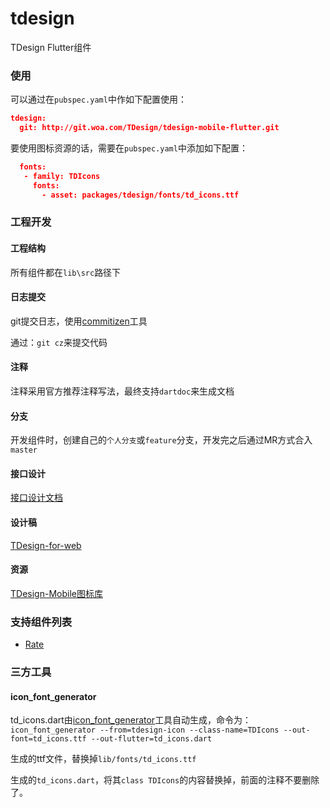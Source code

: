 # tdesign

TDesign Flutter组件

### 使用

可以通过在`pubspec.yaml`中作如下配置使用：

``` json
tdesign:
  git: http://git.woa.com/TDesign/tdesign-mobile-flutter.git
```

要使用图标资源的话，需要在`pubspec.yaml`中添加如下配置：

``` json
  fonts:
   - family: TDIcons
     fonts:
       - asset: packages/tdesign/fonts/td_icons.ttf
```

### 工程开发

#### 工程结构

所有组件都在`lib\src`路径下



#### 日志提交

git提交日志，使用[commitizen](https://github.com/commitizen/cz-cli)工具

通过：`git cz`来提交代码


#### 注释

注释采用官方推荐注释写法，最终支持`dartdoc`来生成文档


#### 分支

开发组件时，创建自己的`个人分支`或`feature`分支，开发完之后通过MR方式合入`master`


#### 接口设计

[接口设计文档](https://docs.qq.com/sheet/DWmViVlNvU3p2VHZs?tab=6mdwpj)



#### 设计稿

[TDesign-for-web](https://www.figma.com/file/UghlEiQXZogyPvx1XDMMyx/TDesign-for-web?node-id=729%3A9)

#### 资源

[TDesign-Mobile图标库](http://bkicon.oa.com/resource/project/95/detail)


### 支持组件列表

- [Rate](http://tdesign.woa.com/vue-mobile/components/rate)


### 三方工具

#### icon_font_generator

td_icons.dart由[icon_font_generator](https://pub.dev/packages/icon_font_generator)工具自动生成，命令为：`icon_font_generator --from=tdesign-icon --class-name=TDIcons --out-font=td_icons.ttf --out-flutter=td_icons.dart`

生成的ttf文件，替换掉`lib/fonts/td_icons.ttf`

生成的`td_icons.dart`，将其`class TDIcons`的内容替换掉，前面的注释不要删除了。
